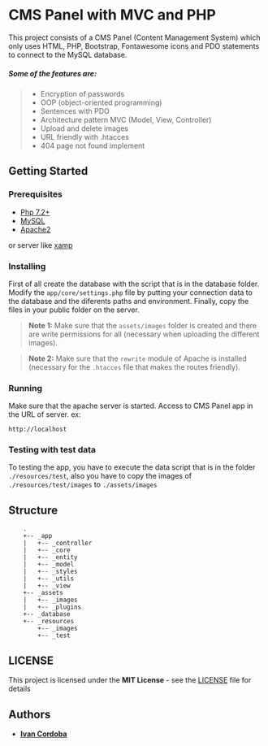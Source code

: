 # CMS Panel with MVC and PHP

This project consists of a CMS Panel (Content Management System) which only uses HTML, PHP, Bootstrap, Fontawesome icons and PDO statements to connect to the MySQL database. 

##### Some of the features are: 
> - Encryption of passwords 
> - OOP (object-oriented programming)
> - Sentences with PDO
> - Architecture pattern MVC (Model, View, Controller)
> - Upload and delete images
> - URL friendly with .htacces
> - 404 page not found implement

## Getting Started

### Prerequisites

* [Php 7.2+](http://php.net/downloads.php)
* [MySQL](https://www.mysql.com/downloads/)
* [Apache2](https://httpd.apache.org/download.cgi)

or server like [xamp](https://www.apachefriends.org/es/index.html)

### Installing

First of all create the database with the script that is in the database folder. 
Modify the `app/core/settings.php` file by putting your connection data to the database and the diferents paths and environment. Finally, copy the files in your public folder on the server.

> **Note 1:** Make sure that the `assets/images` folder is created and there are write permissions for all (necessary when uploading the different images).

> **Note 2:** Make sure that the `rewrite` module of Apache is installed (necessary for the `.htacces` file that makes the routes friendly).

### Running

Make sure that the apache server is started.
Access to CMS Panel app in the URL of server. ex:

```
http://localhost
```

### Testing with test data

To testing the app, you have to execute the data script that is in the folder `./resources/test`, also you have to copy the images of `./resources/test/images` to `./assets/images`

## Structure

```
    .
    +-- _app
    |   +-- _controller
    |   +-- _core
    |   +-- _entity
    |   +-- _model
    |   +-- _styles
    |   +-- _utils
    |   +-- _view
    +-- _assets
    |   +-- _images
    |   +-- _plugins
    +-- _database
    +-- _resources
        +-- _images
        +-- _test
```

## LICENSE

This project is licensed under the **MIT License** - see the [LICENSE](LICENSE) file for details

## Authors

* **[Ivan Cordoba](https://github.com/nabby27)**
